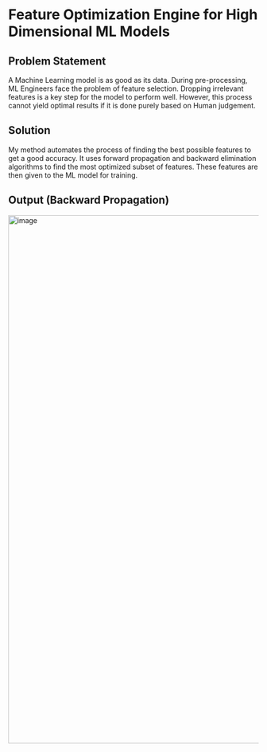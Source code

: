 # Feature Optimization Engine for High Dimensional ML Models

## Problem Statement

A Machine Learning model is as good as its data. During pre-processing, ML Engineers face the problem of feature selection. Dropping irrelevant features is a key step for the model to perform well. However, this process cannot yield optimal results if it is done purely based on Human judgement. 

## Solution

My method automates the process of finding the best possible features to get a good accuracy. It uses forward propagation and backward elimination algorithms to find the most optimized subset of features. These features are then given to the ML model for training. 

## Output (Backward Propagation)

<img width="1061" alt="image" src="https://github.com/user-attachments/assets/786368c4-663e-44a6-851c-b53810b334d5" />
